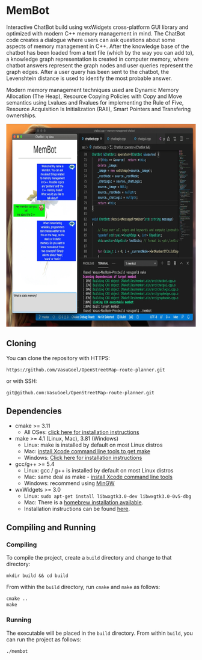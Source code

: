 # MemBot
Interactive ChatBot build using wxWidgets cross-platform GUI library and optimized with modern C++ memory management in mind. The ChatBot code creates a dialogue where users can ask questions about some aspects of memory management in C++. After the knowledge base of the chatbot has been loaded from a text file (which by the way you can add to), a knowledge graph representation is created in computer memory, where chatbot answers represent the graph nodes and user queries represent the graph edges. After a user query has been sent to the chatbot, the Levenshtein distance is used to identify the most probable answer.

Modern memory management techniques used are Dynamic Memory Allocation (The Heap), Resource Copying Policies with Copy and Move semantics using Lvalues and Rvalues for implementing the Rule of Five, Resource Acquisition Is Initialization (RAII), Smart Pointers and Transfering ownerships.

<p align="center">
    <img src="images/membot.png" width="800" height="540" /> 
</p>

## Cloning
You can clone the repository with HTTPS:
```
https://github.com/VasuGoel/OpenStreetMap-route-planner.git
```
or with SSH:
```
git@github.com:VasuGoel/OpenStreetMap-route-planner.git
```

## Dependencies
* cmake >= 3.11
  * All OSes: [click here for installation instructions](https://cmake.org/install/)
* make >= 4.1 (Linux, Mac), 3.81 (Windows)
  * Linux: make is installed by default on most Linux distros
  * Mac: [install Xcode command line tools to get make](https://developer.apple.com/xcode/features/)
  * Windows: [Click here for installation instructions](http://gnuwin32.sourceforge.net/packages/make.htm)
* gcc/g++ >= 5.4
  * Linux: gcc / g++ is installed by default on most Linux distros
  * Mac: same deal as make - [install Xcode command line tools](https://developer.apple.com/xcode/features/)
  * Windows: recommend using [MinGW](http://www.mingw.org/)
* wxWidgets >= 3.0
  * Linux: `sudo apt-get install libwxgtk3.0-dev libwxgtk3.0-0v5-dbg`
  * Mac: There is a [homebrew installation available](https://formulae.brew.sh/formula/wxmac).
  * Installation instructions can be found [here](https://wiki.wxwidgets.org/Install).
  
## Compiling and Running
### Compiling
To compile the project, create a `build` directory and change to that directory:
```
mkdir build && cd build
```
From within the `build` directory, run `cmake` and `make` as follows:
```
cmake ..
make
```

### Running
The executable will be placed in the `build` directory. From within `build`, you can run the project as follows:
```
./membot
```
